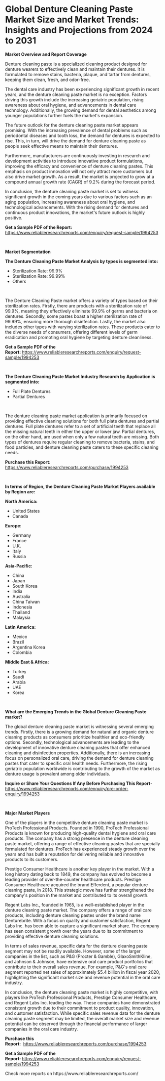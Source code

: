 <p><h1>Global Denture Cleaning Paste Market Size and Market Trends: Insights and Projections from 2024 to 2031</h1></p><p><strong>Market Overview and Report Coverage</strong></p>
<p><p>Denture cleaning paste is a specialized cleaning product designed for denture wearers to effectively clean and maintain their dentures. It is formulated to remove stains, bacteria, plaque, and tartar from dentures, keeping them clean, fresh, and odor-free.</p><p>The dental care industry has been experiencing significant growth in recent years, and the denture cleaning paste market is no exception. Factors driving this growth include the increasing geriatric population, rising awareness about oral hygiene, and advancements in dental care technology. Additionally, the growing demand for dental aesthetics among younger populations further fuels the market's expansion.</p><p>The future outlook for the denture cleaning paste market appears promising. With the increasing prevalence of dental problems such as periodontal diseases and tooth loss, the demand for dentures is expected to rise. This, in turn, will drive the demand for denture cleaning paste as people seek effective means to maintain their dentures.</p><p>Furthermore, manufacturers are continuously investing in research and development activities to introduce innovative product formulations, improving the efficacy and convenience of denture cleaning pastes. This emphasis on product innovation will not only attract more customers but also drive market growth. As a result, the market is projected to grow at a compound annual growth rate (CAGR) of 9.2% during the forecast period.</p><p>In conclusion, the denture cleaning paste market is set to witness significant growth in the coming years due to various factors such as an aging population, increasing awareness about oral hygiene, and technological advancements. With the rising demand for dentures and continuous product innovations, the market's future outlook is highly positive.</p></p>
<p><strong>Get a Sample PDF of the Report:</strong> <a href="https://www.reliableresearchreports.com/enquiry/request-sample/1994253">https://www.reliableresearchreports.com/enquiry/request-sample/1994253</a></p>
<p>&nbsp;</p>
<p><strong>Market Segmentation</strong></p>
<p><strong>The Denture Cleaning Paste Market Analysis by types is segmented into:</strong></p>
<p><ul><li>Sterilization Rate: 99.9%</li><li>Sterilization Rate: 99.99%</li><li>Others</li></ul></p>
<p>&nbsp;</p>
<p><p>The Denture Cleaning Paste market offers a variety of types based on their sterilization rates. Firstly, there are products with a sterilization rate of 99.9%, meaning they effectively eliminate 99.9% of germs and bacteria on dentures. Secondly, some pastes boast a higher sterilization rate of 99.99%, ensuring more thorough disinfection. Lastly, the market also includes other types with varying sterilization rates. These products cater to the diverse needs of consumers, offering different levels of germ eradication and promoting oral hygiene by targeting denture cleanliness.</p></p>
<p><strong>Get a Sample PDF of the Report:</strong>&nbsp;<a href="https://www.reliableresearchreports.com/enquiry/request-sample/1994253">https://www.reliableresearchreports.com/enquiry/request-sample/1994253</a></p>
<p>&nbsp;</p>
<p><strong>The Denture Cleaning Paste Market Industry Research by Application is segmented into:</strong></p>
<p><ul><li>Full Plate Dentures</li><li>Partial Dentures</li></ul></p>
<p>&nbsp;</p>
<p><p>The denture cleaning paste market application is primarily focused on providing effective cleaning solutions for both full plate dentures and partial dentures. Full plate dentures refer to a set of artificial teeth that replace all the missing natural teeth in either the upper or lower jaw. Partial dentures, on the other hand, are used when only a few natural teeth are missing. Both types of dentures require regular cleaning to remove bacteria, stains, and food particles, and denture cleaning paste caters to these specific cleaning needs.</p></p>
<p><strong>Purchase this Report:</strong>&nbsp; <a href="https://www.reliableresearchreports.com/purchase/1994253">https://www.reliableresearchreports.com/purchase/1994253</a></p>
<p>&nbsp;</p>
<p><strong>In terms of Region, the Denture Cleaning Paste Market Players available by Region are:</strong></p>
<p>
    <p> <strong> North America: </strong>
        <ul>
            <li>United States</li>
            <li>Canada</li>
        </ul>
        </p> 
    <p> <strong> Europe: </strong>
        <ul>
            <li>Germany</li>
            <li>France</li>
            <li>U.K.</li>
            <li>Italy</li>
            <li>Russia</li>
        </ul>
        </p> 
    <p> <strong> Asia-Pacific: </strong>
        <ul>
            <li>China</li>
            <li>Japan</li>
            <li>South Korea</li>
            <li>India</li>
            <li>Australia</li>
            <li>China Taiwan</li>
            <li>Indonesia</li>
            <li>Thailand</li>
            <li>Malaysia</li>
        </ul>
        </p> 
    <p> <strong> Latin America: </strong>
        <ul>
            <li>Mexico</li>
            <li>Brazil</li>
            <li>Argentina Korea</li>
            <li>Colombia</li>
        </ul>
        </p> 
    <p> <strong> Middle East & Africa: </strong>
        <ul>
            <li>Turkey</li>
            <li>Saudi</li>
            <li>Arabia</li>
            <li>UAE</li>
            <li>Korea</li>
        </ul>
    </p>
    </p>
<p>&nbsp;</p>
<p><strong>What are the Emerging Trends in the Global Denture Cleaning Paste market?</strong></p>
<p><p>The global denture cleaning paste market is witnessing several emerging trends. Firstly, there is a growing demand for natural and organic denture cleaning products as consumers prioritize healthier and eco-friendly options. Secondly, technological advancements are leading to the development of innovative denture cleaning pastes that offer enhanced cleaning and disinfection properties. Additionally, there is an increasing focus on personalized oral care, driving the demand for denture cleaning pastes that cater to specific oral health needs. Furthermore, the rising geriatric population worldwide is contributing to the growth of the market as denture usage is prevalent among older individuals.</p></p>
<p><strong>Inquire or Share Your Questions If Any Before Purchasing This Report</strong>- <a href="https://www.reliableresearchreports.com/enquiry/pre-order-enquiry/1994253">https://www.reliableresearchreports.com/enquiry/pre-order-enquiry/1994253</a></p>
<p>&nbsp;</p>
<p><strong>Major Market Players</strong></p>
<p><p>One of the players in the competitive denture cleaning paste market is ProTech Professional Products. Founded in 1990, ProTech Professional Products is known for producing high-quality dental hygiene and oral care products. The company has a strong presence in the denture cleaning paste market, offering a range of effective cleaning pastes that are specially formulated for dentures. ProTech has experienced steady growth over the years and has built a reputation for delivering reliable and innovative products to its customers.</p><p>Prestige Consumer Healthcare is another key player in the market. With a long history dating back to 1849, the company has evolved to become a leading provider of over-the-counter healthcare products. Prestige Consumer Healthcare acquired the brand Efferdent, a popular denture cleaning paste, in 2018. This strategic move has further strengthened the company's position in the market and contributed to its overall growth.</p><p>Regent Labs Inc., founded in 1965, is a well-established player in the denture cleaning paste market. The company offers a range of oral care products, including denture cleaning pastes under the brand name Denturebrite. With a focus on quality and customer satisfaction, Regent Labs Inc. has been able to capture a significant market share. The company has seen consistent growth over the years due to its commitment to providing effective denture cleaning solutions.</p><p>In terms of sales revenue, specific data for the denture cleaning paste segment may not be readily available. However, some of the larger companies in the list, such as P&G (Procter & Gamble), GlaxoSmithKline, and Johnson & Johnson, have extensive oral care product portfolios that contribute to their overall sales revenue. For example, P&G's oral care segment reported net sales of approximately $5.4 billion in fiscal year 2020, highlighting the significant market size and revenue potential in the oral care industry.</p><p>In conclusion, the denture cleaning paste market is highly competitive, with players like ProTech Professional Products, Prestige Consumer Healthcare, and Regent Labs Inc. leading the way. These companies have demonstrated consistent growth due to their commitment to product quality, innovation, and customer satisfaction. While specific sales revenue data for the denture cleaning paste segment may be limited, the overall market size and revenue potential can be observed through the financial performance of larger companies in the oral care industry.</p></p>
<p><strong>Purchase this Report:</strong>&nbsp;&nbsp;<a href="https://www.reliableresearchreports.com/purchase/1994253">https://www.reliableresearchreports.com/purchase/1994253</a></p>
<p></p>
<p><strong>Get a Sample PDF of the Report:</strong>&nbsp;<a href="https://www.reliableresearchreports.com/enquiry/request-sample/1994253">https://www.reliableresearchreports.com/enquiry/request-sample/1994253</a></p>
<p>Check more reports on https://www.reliableresearchreports.com/</p>